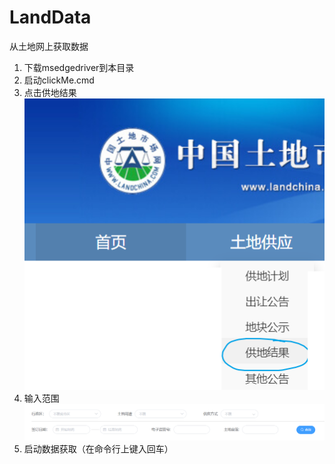 # LandData  
从土地网上获取数据  
1. 下载msedgedriver到本目录
2. 启动clickMe.cmd
3. 点击供地结果![供地结果](./assist/pic1.png)
4. 输入范围![范围](./assist/pic2.png)
5. 启动数据获取（在命令行上键入回车）